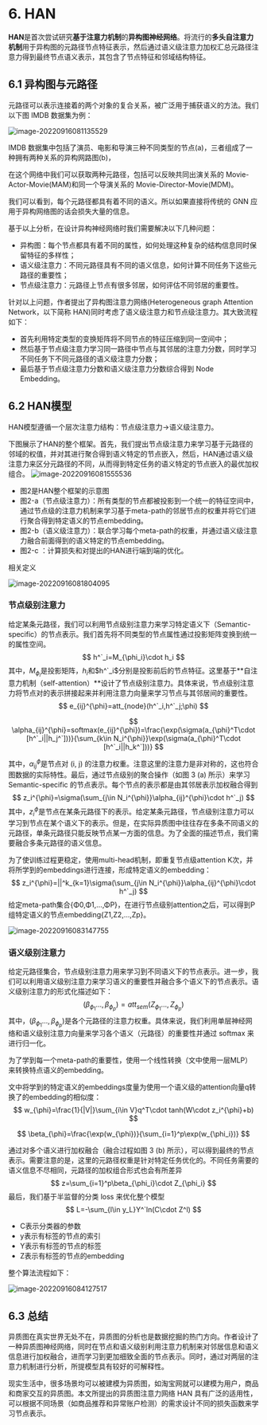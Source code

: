 # 6. HAN

**HAN**是首次尝试研究**基于注意力机制**的**异构图神经网络**。将流行的**多头自注意力机制**用于异构图的元路径节点特征表示，然后通过语义级注意力加权汇总元路径注意力得到最终节点语义表示，其包含了节点特征和邻域结构特征。

## 6.1 异构图与元路径

元路径可以表示连接着的两个对象的复合关系，被广泛用于捕获语义的方法。我们以下图 IMDB 数据集为例：

![image-20220916081135529](./img/metapath.jpg)

IMDB 数据集中包括了演员、电影和导演三种不同类型的节点(a)，三者组成了一种拥有两种关系的异构网路图(b)，

在这个网络中我们可以获取两种元路径，包括可以反映共同出演关系的 Movie-Actor-Movie(MAM)和同一个导演关系的 Movie-Director-Movie(MDM)。

我们可以看到，每个元路径都具有着不同的语义。所以如果直接将传统的 GNN 应用于异构网络图的话会损失大量的信息。

基于以上分析，在设计异构神经网络时我们需要解决以下几种问题：

- 异构图：每个节点都具有着不同的属性，如何处理这种复杂的结构信息同时保留特征的多样性；
- 语义级注意力：不同元路径具有不同的语义信息，如何计算不同任务下这些元路径的重要性；
- 节点级注意力：元路径上节点有很多邻居，如何评估不同邻居的重要性。

针对以上问题，作者提出了异构图注意力网络(Heterogeneous graph Attention Network，以下简称 HAN)同时考虑了语义级注意力和节点级注意力。其大致流程如下：

- 首先利用特定类型的变换矩阵将不同节点的特征压缩到同一空间中；
- 然后基于节点级注意力学习同一路径中节点与其邻居的注意力分数，同时学习不同任务下不同元路径的语义级注意力分数；
- 最后基于节点级注意力分数和语义级注意力分数综合得到 Node Embedding。

## 6.2 HAN模型

HAN模型遵循一个层次注意力结构：节点级注意力→语义级注意力。

下图展示了HAN的整个框架。首先，我们提出节点级注意力来学习基于元路径的邻域的权值，并对其进行聚合得到语义特定的节点嵌入，然后，HAN通过语义级注意力来区分元路径的不同，从而得到特定任务的语义特定的节点嵌入的最优加权组合。
![image-20220916081555536](./img/hanmodel.jpg)

- 图2是HAN整个框架的示意图
- 图2-a（节点级注意力）：所有类型的节点都被投影到一个统一的特征空间中，通过节点级的注意力机制来学习基于meta-path的邻居节点的权重并将它们进行聚合得到特定语义的节点embedding。
- 图2-b（语义级注意力）：联合学习每个meta-path的权重，并通过语义级注意力融合前面得到的语义特定的节点embedding。
- 图2-c ：计算损失和对提出的HAN进行端到端的优化。

相关定义

![image-20220916081804095](./img/param.jpg)

### 节点级别注意力

给定某条元路径，我们可以利用节点级别注意力来学习特定语义下（Semantic-specific）的节点表示。我们首先将不同类型的节点属性通过投影矩阵变换到统一的属性空间。
$$
h^`_i=M_{\phi_i}\cdot h_i
$$
其中，$M_{\phi_i}$是投影矩阵，$h_i$和$h^`_i$分别是投影前后的节点特征。这里基于**自注意力机制（self-attention）**设计了节点级别注意力。具体来说，节点级别注意力将节点对的表示拼接起来并利用注意力向量来学习节点与其邻居间的重要性。
$$
e_{ij}^{\phi}=att_{node}(h^`_i,h^`_j;\phi)
$$

$$
\alpha_{ij}^{\phi}=softmax(e_{ij}^{\phi})=\frac{\exp(\sigma(a_{\phi}^T\cdot [h^`_i||h_j^`]))}{\sum_{k\in N_i^{\phi}}\exp(\sigma(a_{\phi}^T\cdot [h^`_i||h_k^`]))}
$$

其中，$\alpha_{ij}^{\phi}$是节点对 (i, j) 的注意力权重。注意这里的注意力是非对称的，这也符合图数据的实际特性。最后，通过节点级别的聚合操作（如图 3 (a) 所示）来学习 Semantic-specific 的节点表示。每个节点的表示都是由其邻居表示加权融合得到
$$
z_i^{\phi}=\sigma(\sum_{j\in N_i^{\phi}}\alpha_{ij}^{\phi}\cdot h^`_j)
$$
其中，$z_i^{\phi}$是节点在某条元路径下的表示。给定某条元路径，节点级别注意力可以学习到节点在某个语义下的表示。但是，在实际异质图中往往存在多条不同语义的元路径，单条元路径只能反映节点某一方面的信息。为了全面的描述节点，我们需要融合多条元路径的语义信息。

为了使训练过程更稳定，使用multi-head机制，即重复节点级attention K次，并将所学到的embeddings进行连接，形成特定语义的embedding：
$$
z_i^{\phi}=||^k_{k=1}\sigma(\sum_{j\in N_i^{\phi}}\alpha_{ij}^{\phi}\cdot h^`_j)
$$
给定meta-path集合{Φ0,Φ1,…,ΦP}，在进行节点级别attention之后，可以得到P组特定语义的节点embedding{Z1,Z2,...,Zp}。

![image-20220916083147755](./img/emb.jpg)

### 语义级别注意力

给定元路径集合，节点级别注意力用来学习到不同语义下的节点表示。进一步，我们可以利用语义级别注意力来学习语义的重要性并融合多个语义下的节点表示。语义级别注意力的形式化描述如下：
$$
(\beta_{\phi_1}...,\beta_{\phi_p})=att_{sem}(Z_{\phi_1}...,Z_{\phi_p})
$$
其中，$(\beta_{\phi_1}...,\beta_{\phi_p})$是各个元路径的注意力权重。具体来说，我们利用单层神经网络和语义级别注意力向量来学习各个语义（元路径）的重要性并通过 softmax 来进行归一化。

为了学到每一个meta-path的重要性，使用一个线性转换（文中使用一层MLP）来转换特点语义的embedding。

文中将学到的特定语义的embeddings度量为使用一个语义级的attention向量q转换了的embedding的相似度：
$$
w_{\phi}=\frac{1}{|V|}\sum_{i\in V}q^T\cdot tanh(W\cdot z_i^{\phi}+b)
$$

$$
\beta_{\phi}=\frac{\exp(w_{\phi})}{\sum_{i=1}^p\exp(w_{\phi_i})}
$$

通过对多个语义进行加权融合（融合过程如图 3 (b) 所示），可以得到最终的节点表示。需要注意的是，这里的元路径权重是针对特定任务优化的。不同任务需要的语义信息不尽相同，元路径的加权组合形式也会有所差异
$$
z=\sum_{i=1}^p\beta_{\phi_i}\cdot Z_{\phi_i}
$$
最后，我们基于半监督的分类 loss 来优化整个模型
$$
L=-\sum_{l\in y_L}Y^`ln(C\cdot Z^l)
$$

- C表示分类器的参数
- y表示有标签的节点的索引
- Y表示有标签的节点的标签
- Z表示有标签的节点的embedding 

整个算法流程如下：

![image-20220916084127517](./img/alf.jpg)

## 6.3 总结

异质图在真实世界无处不在，异质图的分析也是数据挖掘的热门方向。作者设计了一种异质图神经网络，同时在节点和语义级别利用注意力机制来对邻居信息和语义信息进行加权融合，进而学习到更加细致全面的节点表示。同时，通过对两层的注意力机制进行分析，所提模型具有较好的可解释性。

现实生活中，很多场景均可以被建模为异质图，如淘宝网就可以建模为用户，商品和商家交互的异质图。本文所提出的异质图注意力网络 HAN 具有广泛的适用性，可以根据不同场景（如商品推荐和异常账户检测）的需求设计不同的损失函数来学习节点表示。